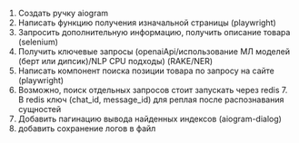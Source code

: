 1. Создать ручку aiogram
2. Написать функцию получения изначальной страницы (playwright)
3. Запросить дополнительную информацию, получить описание товара (selenium)
4. Получить ключевые запросы (openaiApi/использование МЛ моделей (берт или дипсик)/NLP CPU подходы) (RAKE/NER)
5. Написать компонент поиска позиции товара по запросу на сайте (playwright)
6. Возможно, поиск отдельных запросов стоит запускать через redis
   7. В redis ключ (chat_id, message_id)  для реплая после распознавания сущностей
7. Добавить пагинацию вывода найденных индексов (aiogram-dialog)
8. добавить сохранение логов в файл
